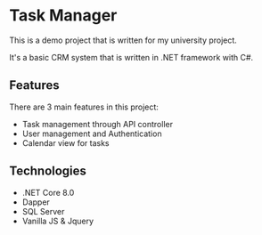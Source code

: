 # Task Manager

This is a demo project that is written for my university project.

It's a basic CRM system that is written in .NET framework with C#.

## Features
There are 3 main features in this project:

- Task management through API controller
- User management and Authentication
- Calendar view for tasks

## Technologies
- .NET Core 8.0
- Dapper
- SQL Server
- Vanilla JS & Jquery
